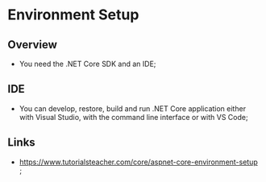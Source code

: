 # Environment Setup

## Overview

- You need the .NET Core SDK and an IDE;

## IDE

- You can develop, restore, build and run .NET Core application either with Visual Studio, with the command line interface or with VS Code;

## Links

- <https://www.tutorialsteacher.com/core/aspnet-core-environment-setup> ;
